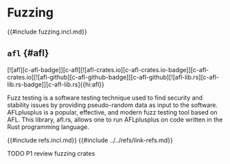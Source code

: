 # Fuzzing

{{#include fuzzing.incl.md}}

## `afl` {#afl}

[![afl][c-afl-badge]][c-afl][![afl-crates.io][c-afl-crates.io-badge]][c-afl-crates.io][![afl-github][c-afl-github-badge]][c-afl-github][![afl-lib.rs][c-afl-lib.rs-badge]][c-afl-lib.rs]{{hi:afl}}

Fuzz testing is a software testing technique used to find security and stability issues by providing pseudo-random data as input to the software. AFLplusplus is a popular, effective, and modern fuzz testing tool based on AFL. This library, afl.rs, allows one to run AFLplusplus on code written in the Rust programming language.

{{#include refs.incl.md}}
{{#include ../../refs/link-refs.md}}

<div class="hidden">
TODO P1 review fuzzing crates
</div>
